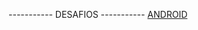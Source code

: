 ----------- DESAFIOS -----------
<a href="https://viniciussaless.github.io/html-css/Desafio/d010/android.html">ANDROID</a>
